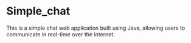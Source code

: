 # Simple_chat
This is a simple chat web application built using Java, allowing users to communicate in real-time over the internet.
